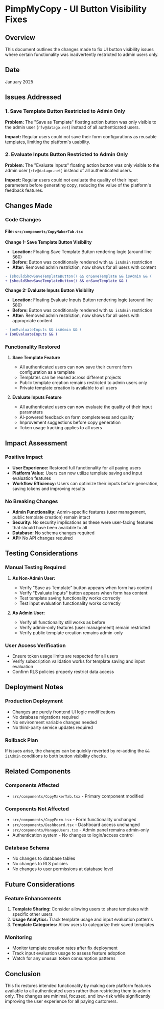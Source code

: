 # PimpMyCopy - UI Button Visibility Fixes

## Overview
This document outlines the changes made to fix UI button visibility issues where certain functionality was inadvertently restricted to admin users only.

## Date
January 2025

## Issues Addressed

### 1. Save Template Button Restricted to Admin Only
**Problem:** The "Save as Template" floating action button was only visible to the admin user (`rfv@datago.net`) instead of all authenticated users.

**Impact:** Regular users could not save their form configurations as reusable templates, limiting the platform's usability.

### 2. Evaluate Inputs Button Restricted to Admin Only
**Problem:** The "Evaluate Inputs" floating action button was only visible to the admin user (`rfv@datago.net`) instead of all authenticated users.

**Impact:** Regular users could not evaluate the quality of their input parameters before generating copy, reducing the value of the platform's feedback features.

## Changes Made

### Code Changes

#### File: `src/components/CopyMakerTab.tsx`

**Change 1: Save Template Button Visibility**
- **Location:** Floating Save Template Button rendering logic (around line 560)
- **Before:** Button was conditionally rendered with `&& isAdmin` restriction
- **After:** Removed admin restriction, now shows for all users with content

```diff
- {shouldShowSaveTemplateButton() && onSaveTemplate && isAdmin && (
+ {shouldShowSaveTemplateButton() && onSaveTemplate && (
```

**Change 2: Evaluate Inputs Button Visibility**
- **Location:** Floating Evaluate Inputs Button rendering logic (around line 580)
- **Before:** Button was conditionally rendered with `&& isAdmin` restriction
- **After:** Removed admin restriction, now shows for all users with appropriate content

```diff
- {onEvaluateInputs && isAdmin && (
+ {onEvaluateInputs && (
```

### Functionality Restored

1. **Save Template Feature**
   - All authenticated users can now save their current form configuration as a template
   - Templates can be reused across different projects
   - Public template creation remains restricted to admin users only
   - Private template creation is available to all users

2. **Evaluate Inputs Feature**
   - All authenticated users can now evaluate the quality of their input parameters
   - AI-powered feedback on form completeness and quality
   - Improvement suggestions before copy generation
   - Token usage tracking applies to all users

## Impact Assessment

### Positive Impact
- **User Experience:** Restored full functionality for all paying users
- **Platform Value:** Users can now utilize template saving and input evaluation features
- **Workflow Efficiency:** Users can optimize their inputs before generation, saving tokens and improving results

### No Breaking Changes
- **Admin Functionality:** Admin-specific features (user management, public template creation) remain intact
- **Security:** No security implications as these were user-facing features that should have been available to all
- **Database:** No schema changes required
- **API:** No API changes required

## Testing Considerations

### Manual Testing Required
1. **As Non-Admin User:**
   - Verify "Save as Template" button appears when form has content
   - Verify "Evaluate Inputs" button appears when form has content
   - Test template saving functionality works correctly
   - Test input evaluation functionality works correctly

2. **As Admin User:**
   - Verify all functionality still works as before
   - Verify admin-only features (user management) remain restricted
   - Verify public template creation remains admin-only

### User Access Verification
- Ensure token usage limits are respected for all users
- Verify subscription validation works for template saving and input evaluation
- Confirm RLS policies properly restrict data access

## Deployment Notes

### Production Deployment
- Changes are purely frontend UI logic modifications
- No database migrations required
- No environment variable changes needed
- No third-party service updates required

### Rollback Plan
If issues arise, the changes can be quickly reverted by re-adding the `&& isAdmin` conditions to both button visibility checks.

## Related Components

### Components Affected
- `src/components/CopyMakerTab.tsx` - Primary component modified

### Components Not Affected
- `src/components/CopyForm.tsx` - Form functionality unchanged
- `src/components/Dashboard.tsx` - Dashboard access unchanged
- `src/components/ManageUsers.tsx` - Admin panel remains admin-only
- Authentication system - No changes to login/access control

### Database Schema
- No changes to database tables
- No changes to RLS policies
- No changes to user permissions at database level

## Future Considerations

### Feature Enhancements
1. **Template Sharing:** Consider allowing users to share templates with specific other users
2. **Usage Analytics:** Track template usage and input evaluation patterns
3. **Template Categories:** Allow users to categorize their saved templates

### Monitoring
- Monitor template creation rates after fix deployment
- Track input evaluation usage to assess feature adoption
- Watch for any unusual token consumption patterns

## Conclusion

This fix restores intended functionality by making core platform features available to all authenticated users rather than restricting them to admin only. The changes are minimal, focused, and low-risk while significantly improving the user experience for all paying customers.